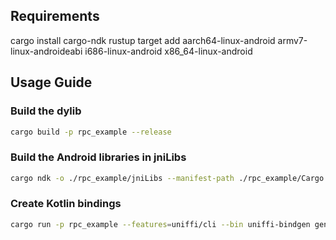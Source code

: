 ## Requirements

cargo install cargo-ndk
rustup target add aarch64-linux-android armv7-linux-androideabi i686-linux-android x86_64-linux-android

## Usage Guide

### Build the dylib

```sh
cargo build -p rpc_example --release
```

### Build the Android libraries in jniLibs

```sh
cargo ndk -o ./rpc_example/jniLibs --manifest-path ./rpc_example/Cargo.toml -t armeabi-v7a -t arm64-v8a -t x86 -t x86_64 build --release
```

### Create Kotlin bindings

```sh
cargo run -p rpc_example --features=uniffi/cli --bin uniffi-bindgen generate --library ./target/release/rpc_example.dll --language kotlin --out-dir ./rpc_example/bindings
```